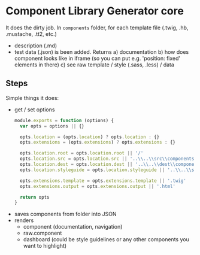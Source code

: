 # Component Library Generator core
It does the dirty job. In `components` folder, for each template file (.twig, .hb, .mustache, .tt2, etc.)
* description (.md)
* test data (.json)
is been added.
Returns
a) documentation
b) how does component looks like in iframe (so you can put e.g. 'position: fixed' elements in there)
c) see raw template / style (.sass, .less) / data 


## Steps
Simple things it does:
* get / set options
  ```javascript
  module.exports = function (options) {
    var opts = options || {}
  
    opts.location = (opts.location) ? opts.location : {}
    opts.extensions = (opts.extensions) ? opts.extensions : {}
  
    opts.location.root = opts.location.root || '/'
    opts.location.src = opts.location.src || '..\\..\\src\\components\\'
    opts.location.dest = opts.location.dest || '..\\..\\dest\\components\\'
    opts.location.styleguide = opts.location.styleguide || '..\\..\\src\\styleguide\\'
  
    opts.extensions.template = opts.extensions.template || '.twig'
    opts.extensions.output = opts.extensions.output || '.html'
  
    return opts
  }
  ```
* saves components from folder into JSON
* renders
  * component (documentation, navigation)
  * raw.component
  * dashboard (could be style guidelines or any other components you want to highlight) 
